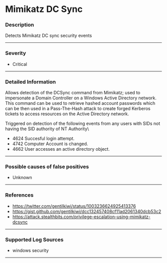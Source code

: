 # Mimikatz DC Sync
### Description

Detects Mimikatz DC sync security events

-------------------
### Severity

- Critical

-------------------

### Detailed Information

Allows detection of the DCSync command from Mimikatz; used to impersonate a Domain Controller on a Windows Active Directory network. This command can be used to retrieve hashed account passwords which can be then used in a Pass-The-Hash attack to create forged Kerberos tickets to access resources on the Active Directory network.

Triggered on detection of the following events from any users with SIDs not having the SID authority of NT Authority\

  - 4624 Succesful login attempt.
  - 4742 Computer Account is changed.
  - 4662 User accesses an active directory object.

-------------------

### Possible causes of false positives

- Unknown

-------------------
### References

- https://twitter.com/gentilkiwi/status/1003236624925413376
- https://gist.github.com/gentilkiwi/dcc132457408cf11ad2061340dcb53c2
- https://attack.stealthbits.com/privilege-escalation-using-mimikatz-dcsync

-------------------
### Supported Log Sources

- windows security

-------------------
